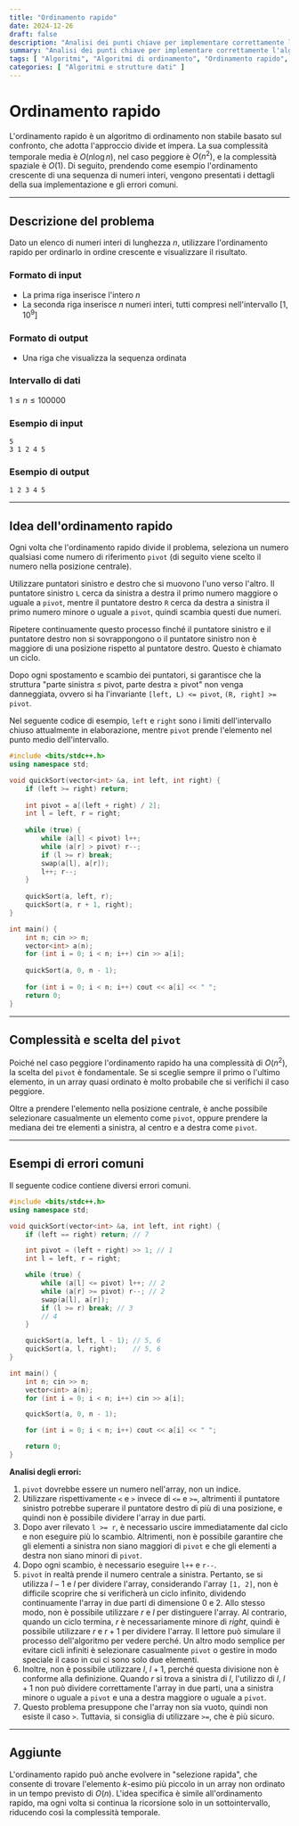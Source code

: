 ```yaml
---
title: "Ordinamento rapido"
date: 2024-12-26
draft: false
description: "Analisi dei punti chiave per implementare correttamente l'algoritmo di ordinamento rapido."
summary: "Analisi dei punti chiave per implementare correttamente l'algoritmo di ordinamento rapido."
tags: [ "Algoritmi", "Algoritmi di ordinamento", "Ordinamento rapido", "Algoritmi divide et impera" ]
categories: [ "Algoritmi e strutture dati" ]
---
```


# Ordinamento rapido

L'ordinamento rapido è un algoritmo di ordinamento non stabile basato sul confronto, che adotta l'approccio divide et impera. La sua complessità temporale media è $O(n\log n)$, nel caso peggiore è $O(n^2)$, e la complessità spaziale è $O(1)$. Di seguito, prendendo come esempio l'ordinamento crescente di una sequenza di numeri interi, vengono presentati i dettagli della sua implementazione e gli errori comuni.

---

## Descrizione del problema

Dato un elenco di numeri interi di lunghezza $n$, utilizzare l'ordinamento rapido per ordinarlo in ordine crescente e visualizzare il risultato.

### Formato di input

- La prima riga inserisce l'intero $n$
- La seconda riga inserisce $n$ numeri interi, tutti compresi nell'intervallo $[1,10^9]$

### Formato di output

- Una riga che visualizza la sequenza ordinata

### Intervallo di dati

$1 \leq n \leq 100000$

### Esempio di input

```
5
3 1 2 4 5
```

### Esempio di output

```
1 2 3 4 5
```

---

## Idea dell'ordinamento rapido

Ogni volta che l'ordinamento rapido divide il problema, seleziona un numero qualsiasi come numero di riferimento `pivot` (di seguito viene scelto il numero nella posizione centrale).

Utilizzare puntatori sinistro e destro che si muovono l'uno verso l'altro. Il puntatore sinistro `L` cerca da sinistra a destra il primo numero maggiore o uguale a `pivot`, mentre il puntatore destro `R` cerca da destra a sinistra il primo numero minore o uguale a `pivot`, quindi scambia questi due numeri.

Ripetere continuamente questo processo finché il puntatore sinistro e il puntatore destro non si sovrappongono o il puntatore sinistro non è maggiore di una posizione rispetto al puntatore destro. Questo è chiamato un ciclo.

Dopo ogni spostamento e scambio dei puntatori, si garantisce che la struttura "parte sinistra ≤ pivot, parte destra ≥ pivot" non venga danneggiata, ovvero si ha l'invariante `[left, L) <= pivot`, `(R, right] >= pivot`.

Nel seguente codice di esempio, `left` e `right` sono i limiti dell'intervallo chiuso attualmente in elaborazione, mentre `pivot` prende l'elemento nel punto medio dell'intervallo.

```cpp
#include <bits/stdc++.h>
using namespace std;

void quickSort(vector<int> &a, int left, int right) {
    if (left >= right) return;
    
    int pivot = a[(left + right) / 2];
    int l = left, r = right;
    
    while (true) {
        while (a[l] < pivot) l++;
        while (a[r] > pivot) r--;
        if (l >= r) break;
        swap(a[l], a[r]);
        l++; r--;
    }
    
    quickSort(a, left, r);
    quickSort(a, r + 1, right);
}

int main() {
    int n; cin >> n;
    vector<int> a(n);
    for (int i = 0; i < n; i++) cin >> a[i];
    
    quickSort(a, 0, n - 1);
    
    for (int i = 0; i < n; i++) cout << a[i] << " ";
    return 0;
}
```

---

## Complessità e scelta del `pivot`

Poiché nel caso peggiore l'ordinamento rapido ha una complessità di $O(n^2)$, la scelta del `pivot` è fondamentale. Se si sceglie sempre il primo o l'ultimo elemento, in un array quasi ordinato è molto probabile che si verifichi il caso peggiore.

Oltre a prendere l'elemento nella posizione centrale, è anche possibile selezionare casualmente un elemento come `pivot`, oppure prendere la mediana dei tre elementi a sinistra, al centro e a destra come `pivot`.

---

## Esempi di errori comuni

Il seguente codice contiene diversi errori comuni.

```cpp
#include <bits/stdc++.h>
using namespace std;

void quickSort(vector<int> &a, int left, int right) {
    if (left == right) return; // 7

    int pivot = (left + right) >> 1; // 1
    int l = left, r = right;

    while (true) {
        while (a[l] <= pivot) l++; // 2
        while (a[r] >= pivot) r--; // 2
        swap(a[l], a[r]);
        if (l >= r) break; // 3
        // 4
    }

    quickSort(a, left, l - 1); // 5, 6
    quickSort(a, l, right);    // 5, 6
}

int main() {
    int n; cin >> n;
    vector<int> a(n);
    for (int i = 0; i < n; i++) cin >> a[i];

    quickSort(a, 0, n - 1);

    for (int i = 0; i < n; i++) cout << a[i] << " ";

    return 0;
}
```

**Analisi degli errori:**

1. `pivot` dovrebbe essere un numero nell'array, non un indice.
2. Utilizzare rispettivamente `<` e `>` invece di `<=` e `>=`, altrimenti il puntatore sinistro potrebbe superare il puntatore destro di più di una posizione, e quindi non è possibile dividere l'array in due parti.
3. Dopo aver rilevato `l >= r`, è necessario uscire immediatamente dal ciclo e non eseguire più lo scambio. Altrimenti, non è possibile garantire che gli elementi a sinistra non siano maggiori di `pivot` e che gli elementi a destra non siano minori di `pivot`.
4. Dopo ogni scambio, è necessario eseguire `l++` e `r--`.
5. `pivot` in realtà prende il numero centrale a sinistra. Pertanto, se si utilizza $l - 1$ e $l$ per dividere l'array, considerando l'array `[1, 2]`, non è difficile scoprire che si verificherà un ciclo infinito, dividendo continuamente l'array in due parti di dimensione 0 e 2. Allo stesso modo, non è possibile utilizzare $r$ e $l$ per distinguere l'array. Al contrario, quando un ciclo termina, $r$ è necessariamente minore di $right$, quindi è possibile utilizzare $r$ e $r+1$ per dividere l'array. Il lettore può simulare il processo dell'algoritmo per vedere perché. Un altro modo semplice per evitare cicli infiniti è selezionare casualmente `pivot` o gestire in modo speciale il caso in cui ci sono solo due elementi.
6. Inoltre, non è possibile utilizzare $l$, $l+1$, perché questa divisione non è conforme alla definizione. Quando $r$ si trova a sinistra di $l$, l'utilizzo di $l$, $l+1$ non può dividere correttamente l'array in due parti, una a sinistra minore o uguale a `pivot` e una a destra maggiore o uguale a `pivot`.
7. Questo problema presuppone che l'array non sia vuoto, quindi non esiste il caso `>`. Tuttavia, si consiglia di utilizzare `>=`, che è più sicuro.

---

## Aggiunte

L'ordinamento rapido può anche evolvere in "selezione rapida", che consente di trovare l'elemento $k$-esimo più piccolo in un array non ordinato in un tempo previsto di $O(n)$. L'idea specifica è simile all'ordinamento rapido, ma ogni volta si continua la ricorsione solo in un sottointervallo, riducendo così la complessità temporale.
